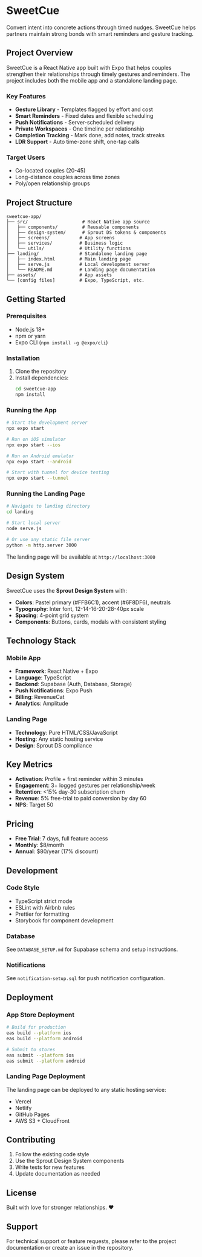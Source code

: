 # SweetCue

Convert intent into concrete actions through timed nudges. SweetCue helps partners maintain strong bonds with smart reminders and gesture tracking.

## Project Overview

SweetCue is a React Native app built with Expo that helps couples strengthen their relationships through timely gestures and reminders. The project includes both the mobile app and a standalone landing page.

### Key Features

- **Gesture Library** - Templates flagged by effort and cost
- **Smart Reminders** - Fixed dates and flexible scheduling
- **Push Notifications** - Server-scheduled delivery
- **Private Workspaces** - One timeline per relationship
- **Completion Tracking** - Mark done, add notes, track streaks
- **LDR Support** - Auto time-zone shift, one-tap calls

### Target Users

- Co-located couples (20-45)
- Long-distance couples across time zones
- Poly/open relationship groups

## Project Structure

```
sweetcue-app/
├── src/                    # React Native app source
│   ├── components/         # Reusable components
│   ├── design-system/      # Sprout DS tokens & components
│   ├── screens/           # App screens
│   ├── services/          # Business logic
│   └── utils/             # Utility functions
├── landing/               # Standalone landing page
│   ├── index.html         # Main landing page
│   ├── serve.js           # Local development server
│   └── README.md          # Landing page documentation
├── assets/                # App assets
└── [config files]         # Expo, TypeScript, etc.
```

## Getting Started

### Prerequisites

- Node.js 18+
- npm or yarn
- Expo CLI (`npm install -g @expo/cli`)

### Installation

1. Clone the repository
2. Install dependencies:
   ```bash
   cd sweetcue-app
   npm install
   ```

### Running the App

```bash
# Start the development server
npx expo start

# Run on iOS simulator
npx expo start --ios

# Run on Android emulator
npx expo start --android

# Start with tunnel for device testing
npx expo start --tunnel
```

### Running the Landing Page

```bash
# Navigate to landing directory
cd landing

# Start local server
node serve.js

# Or use any static file server
python -m http.server 3000
```

The landing page will be available at `http://localhost:3000`

## Design System

SweetCue uses the **Sprout Design System** with:

- **Colors**: Pastel primary (#FFB6C1), accent (#6F8DF6), neutrals
- **Typography**: Inter font, 12-14-16-20-28-40px scale
- **Spacing**: 4-point grid system
- **Components**: Buttons, cards, modals with consistent styling

## Technology Stack

### Mobile App
- **Framework**: React Native + Expo
- **Language**: TypeScript
- **Backend**: Supabase (Auth, Database, Storage)
- **Push Notifications**: Expo Push
- **Billing**: RevenueCat
- **Analytics**: Amplitude

### Landing Page
- **Technology**: Pure HTML/CSS/JavaScript
- **Hosting**: Any static hosting service
- **Design**: Sprout DS compliance

## Key Metrics

- **Activation**: Profile + first reminder within 3 minutes
- **Engagement**: 3+ logged gestures per relationship/week
- **Retention**: <15% day-30 subscription churn
- **Revenue**: 5% free-trial to paid conversion by day 60
- **NPS**: Target 50

## Pricing

- **Free Trial**: 7 days, full feature access
- **Monthly**: $8/month
- **Annual**: $80/year (17% discount)

## Development

### Code Style

- TypeScript strict mode
- ESLint with Airbnb rules
- Prettier for formatting
- Storybook for component development

### Database

See `DATABASE_SETUP.md` for Supabase schema and setup instructions.

### Notifications

See `notification-setup.sql` for push notification configuration.

## Deployment

### App Store Deployment

```bash
# Build for production
eas build --platform ios
eas build --platform android

# Submit to stores
eas submit --platform ios
eas submit --platform android
```

### Landing Page Deployment

The landing page can be deployed to any static hosting service:
- Vercel
- Netlify
- GitHub Pages
- AWS S3 + CloudFront

## Contributing

1. Follow the existing code style
2. Use the Sprout Design System components
3. Write tests for new features
4. Update documentation as needed

## License

Built with love for stronger relationships. ❤️

## Support

For technical support or feature requests, please refer to the project documentation or create an issue in the repository. 